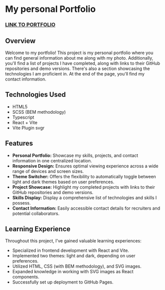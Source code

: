 # My personal Portfolio

### [LINK TO PORTFOLIO](https://oleksii-mishchenko.github.io/portfolio/)

## Overview
Welcome to my portfolio! This project is my personal portfolio where you can find general information about me along with my photo. Additionally, you'll find a list of projects I have completed, along with links to their GitHub repositories and demo versions. There's also a section showcasing the technologies I am proficient in. At the end of the page, you'll find my contact information.

## Technologies Used
- HTML5
- SCSS (BEM methodology)
- Typescript
- React + Vite
- Vite Plugin svgr

## Features

- **Personal Portfolio:** Showcase my skills, projects, and contact information in one centralized location.
- **Responsive Design:** Ensures optimal viewing experience across a wide range of devices and screen sizes.
- **Theme Switcher:** Offers the flexibility to automatically toggle between light and dark themes based on user preferences.
- **Project Showcase:** Highlight my completed projects with links to their GitHub repositories and demo versions.
- **Skills Display:** Display a comprehensive list of technologies and skills I possess.
- **Contact Information:** Easily accessible contact details for recruiters and potential collaborators.


## Learning Experience

Throughout this project, I've gained valuable learning experiences:

- Specialized in frontend development with React and Vite.
- Implemented two themes: light and dark, depending on user preferences.
- Utilized HTML, CSS (with BEM methodology), and SVG images.
- Expanded knowledge in working with SVG images as React components.
- Successfully set up deployment to GitHub Pages.
